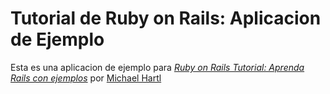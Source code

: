 # Tutorial de Ruby on Rails: Aplicacion de Ejemplo

Esta es una aplicacion de ejemplo para
[*Ruby on Rails Tutorial: Aprenda Rails con ejemplos*](http://railstutorial.org/)
por [Michael Hartl](http://michaelhartl.com/)
